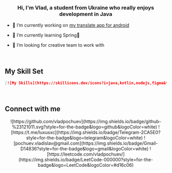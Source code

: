 ### <div align="center">Hi, I'm Vlad, a student from Ukraine who really enjoys development in Java</div>  
  

- 🔭 I’m currently working on [my translate app for android](https://github.com/vladpochuev/translateApp)  
  

- 🌱 I’m currently learning Spring🍃  
  

- 👯 I’m looking for creative team to work with  
  

<br/>  


## My Skill Set  
```md
[![My Skills](https://skillicons.dev/icons?i=java,kotlin,nodejs,figma&theme=light)](https://skillicons.dev)
```

<br/>  


## Connect with me  
<div align="center">
  ![https://github.com/vladpochuev](https://img.shields.io/badge/github-%23121011.svg?style=for-the-badge&logo=github&logoColor=white)
  ![https://t.me/luxusxc](https://img.shields.io/badge/Telegram-2CA5E0?style=for-the-badge&logo=telegram&logoColor=white)
  ![pochuev.vladislav@gmail.com](https://img.shields.io/badge/Gmail-D14836?style=for-the-badge&logo=gmail&logoColor=white)
  ![https://leetcode.com/vladpochuev/](https://img.shields.io/badge/LeetCode-000000?style=for-the-badge&logo=LeetCode&logoColor=#d16c06)
  
</div>  
